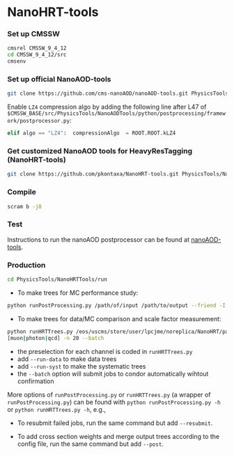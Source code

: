 # NanoHRT-tools

### Set up CMSSW

```bash
cmsrel CMSSW_9_4_12
cd CMSSW_9_4_12/src
cmsenv
```

### Set up official NanoAOD-tools

```bash
git clone https://github.com/cms-nanoAOD/nanoAOD-tools.git PhysicsTools/NanoAODTools
```

Enable `LZ4` compression algo by adding the following line after L47 of `$CMSSW_BASE/src/PhysicsTools/NanoAODTools/python/postprocessing/framework/postprocessor.py`:

```python
elif algo == "LZ4":  compressionAlgo  = ROOT.ROOT.kLZ4
```

### Get customized NanoAOD tools for HeavyResTagging (NanoHRT-tools)

```bash
git clone https://github.com/pkontaxa/NanoHRT-tools.git PhysicsTools/NanoHRTTools
```

### Compile

```bash
scram b -j8
```

### Test

Instructions to run the nanoAOD postprocessor can be found at [nanoAOD-tools](https://github.com/cms-nanoAOD/nanoAOD-tools#nanoaod-tools). 

### Production

```bash
cd PhysicsTools/NanoHRTTools/run
```

 - To make trees for MC performance study:

```bash
python runPostProcessing.py /path/of/input /path/to/output --friend -I PhysicsTools.NanoHRTTools.producers.hrtMCTreeProducer hrtMCTree
```

 - To make trees for data/MC comparison and scale factor measurement:

```bash
python runHRTTrees.py /eos/uscms/store/user/lpcjme/noreplica/NanoHRT/path/to/input /path/to/output --channel 
[muon|photon|qcd] -n 20 --batch
```

  - the preselection for each channel is coded in `runHRTTrees.py`
  - add `--run-data` to make data trees
  - add `--run-syst` to make the systematic trees
  - the `--batch` option will submit jobs to condor automatically wihtout confirmation
     
More options of `runPostProcessing.py` or `runHRTTrees.py` (a wrapper of `runPostProcessing.py`) can be found with `python runPostProcessing.py -h` or `python runHRTTrees.py -h`, e.g.,

 - To resubmit failed jobs, run the same command but add `--resubmit`.

 - To add cross section weights and merge output trees according to the config file, run the same command but add `--post`.

